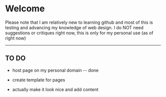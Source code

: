 # Welcome

Please note that I am relatively new to learning github and most of this is testing and advancing my knowledge of web design. I do NOT need suggestions or critiques right now, this is only for my personal use (as of right now)

---

## TO DO

- host page on my personal domain
  -- done

- create template for pages

- actually make it look nice and add content

